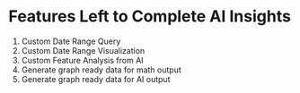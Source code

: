# Features Left to Complete AI Insights

1. Custom Date Range Query
2. Custom Date Range Visualization
3. Custom Feature Analysis from AI
4. Generate graph ready data for math output
5. Generate graph ready data for AI output
